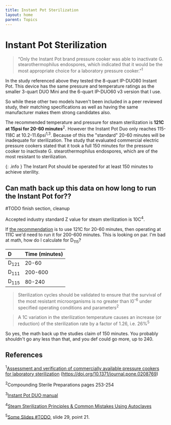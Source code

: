 ```yaml
---
title: Instant Pot Sterilization
layout: home
parent: Topics
---
```


# Instant Pot Sterilization

> “Only the Instant Pot brand pressure cooker was able to inactivate G. stearothermophilus endospores, which indicated that it would be the most appropriate choice for a laboratory pressure cooker.”<sup>1</sup>

In the study referenced above they tested the 8-quart IP-DUO80 Instant Pot. This device has the same pressure and temperature ratings as the smaller 3-quart DUO Mini and the 6-quart IP-DUO60 v3 version that I use. 

So while these other two models haven't been included in a peer reviewed study, their matching specifications as well as having the same manufacturer makes them strong candidates also.

The recommended temperature and pressure for steam sterilization is **121C at 15psi for 20-60 minutes**<sup>2</sup>. However the Instant Pot Duo only reaches 115-118C at 10.2-11.6psi<sup>1,3</sup>. Because of this the "standard" 20-60 minutes will be inadequate for sterilization. The study that evaluated commercial electric pressure cookers stated that it took a full 150 minutes for the pressure cooker to inactivate G. stearothermophilus endospores, which are of the most resistant to sterilization. 

{: .info }
The Instant Pot should be operated for at least 150 minutes to achieve sterility.

## Can math back up this data on how long to run the Instant Pot for?? 

#TODO finish section, cleanup

Accepted industry standard Z value for steam sterilization is 10C<sup>4</sup>. 

If [the recommendation](/topics/sterilization_temps.md) is to use 121C for 20-60 minutes, then operating at 111C we'd need to run it for 200-600 minutes. This is looking on par. I'm bad at math, how do I calculate for D<sub>115</sub>?

| D               | Time (minutes) |
|:----------------|:---------------|
| D<sub>121</sub> | 20-60          |
| D<sub>111</sub> | 200-600        |
| D<sub>115</sub> | 80-240         |


> Sterilization cycles should be validated to ensure that the survival of the most resistant microorganisms is no greater than l0<sup>-6</sup> under specified operating conditions and parameters<sup>2</sup>

> A 1C variation in the sterilization temperature causes an increase (or reduction) of the sterilization rate by a factor of 1.26, i.e. 26%<sup>5</sup>

So yes, the math back up the studies claim of 150 minutes. You probably shouldn't go any less than that, and you def could go more, up to 240.

## References

<sup>1</sup>[Assessment and verification of commercially available pressure cookers for laboratory sterilization](https://journals.plos.org/plosone/article?id=10.1371/journal.pone.0208769) (https://doi.org/10.1371/journal.pone.0208769)

<sup>2</sup>Compounding Sterile Preparations pages 253-254

<sup>3</sup>[Instant Pot DUO manual](https://www.instantpot.com/wp-content/uploads/2018/06/DUO-Series-Manual-English-January-24-2018-web.pdf)

<sup>4</sup>[Steam Sterilization Principles & Common Mistakes Using Autoclaves](https://ispe.org/pharmaceutical-engineering/november-december-2013/steam-sterilization-principles-common-mistakes)

<sup>5</sup>[Some Slides #TODO](https://www.slideshare.net/FedegariGroup/f0-what-it-means-how-to-calculate-it-how-to-use-it), slide 29, point 21.